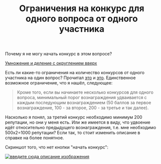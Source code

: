 ﻿---
title: "Ограничения на конкурс для одного вопроса от одного участника"
se.owner.user_id: 394322
se.owner.display_name: "вася"
se.owner.link: "https://ru.meta.stackoverflow.com/users/394322/%d0%b2%d0%b0%d1%81%d1%8f"
se.link: "https://ru.meta.stackoverflow.com/questions/10578/%d0%9e%d0%b3%d1%80%d0%b0%d0%bd%d0%b8%d1%87%d0%b5%d0%bd%d0%b8%d1%8f-%d0%bd%d0%b0-%d0%ba%d0%be%d0%bd%d0%ba%d1%83%d1%80%d1%81-%d0%b4%d0%bb%d1%8f-%d0%be%d0%b4%d0%bd%d0%be%d0%b3%d0%be-%d0%b2%d0%be%d0%bf%d1%80%d0%be%d1%81%d0%b0-%d0%be%d1%82-%d0%be%d0%b4%d0%bd%d0%be%d0%b3%d0%be-%d1%83%d1%87%d0%b0%d1%81%d1%82%d0%bd%d0%b8%d0%ba%d0%b0"
se.question_id: 10578
se.post_type: question
se.score: 2
---
<p>Почему я не могу начать конкурс в этом вопросе?</p>
<p><a href="https://ru.stackoverflow.com/q/1140487/394322">Умножение и деление с округлением вверх</a></p>
<p>Есть ли какие-то ограничения на количество конкурсов от одного участника на один вопрос? Прочитал <a href="https://ru.stackoverflow.com/help/bounty">это</a> и <a href="https://ru.stackoverflow.com/help/privileges/set-bounties">это</a>. Единственное возможное ограничение, что я нашёл, следующее:</p>
<blockquote>
<p>Кроме того, если вы начинаете несколько конкурсов для одного вопроса,
минимальный порог вознаграждения удваивается с каждым последующим
вознаграждением (50 баллов за первое вознаграждение, 100 - за второе,
200 - за третье и так далее).</p>
</blockquote>
<p>Насколько я понял, за третий конкурс необходимо минимум 200 репутации, но они у меня есть. Или же имеется в виду, что удвоение идёт относительно предыдущего вознаграждения, т.е. мне необходимо 500x2=1000 репутации? Если так, то стоит изменить описание в справке на более понятное.</p>
<p>Скриншот того, что нет кнопки &quot;начать конкурс&quot;:</p>
<p><a href="https://i.stack.imgur.com/DGwjc.png" rel="nofollow noreferrer"><img src="https://i.stack.imgur.com/DGwjc.png" alt="введите сюда описание изображения" /></a></p>
